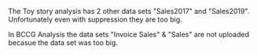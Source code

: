 The Toy story analysis has 2 other data sets "Sales2017" and "Sales2019". Unfortunately even with suppression they are too big. 

In BCCG Analysis the data sets "Invoice Sales" & "Sales" are not uploaded becasue the data set was too big.
